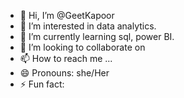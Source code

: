 - 👋 Hi, I’m @GeetKapoor
- 👀 I’m interested in data analytics.
- 🌱 I’m currently learning sql, power BI.
- 💞️ I’m looking to collaborate on 
- 📫 How to reach me ...
- 😄 Pronouns: she/Her
- ⚡ Fun fact: 

<!---
GeetKapoor/GeetKapoor is a ✨ special ✨ repository because its `README.md` (this file) appears on your GitHub profile.
You can click the Preview link to take a look at your changes.
--->
